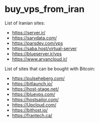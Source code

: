# buy_vps_from_iran

List of Iranian sites:
* https://server.ir/
* https://sarvdata.com/
* https://parsdev.com/vps
* https://saba.host/virtual-server
* https://blueserver.ir/vps
* https://www.arvancloud.ir/

List of sites that can be bought with Bitcoin:
* https://pulseheberg.com/
* https://bitlaunch.io/
* https://host-stage.net/
* https://bluevps.com/
* https://hostsailor.com/
* https://Upcloud.com/
* https://bithost.io/
* https://frantech.ca/
